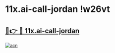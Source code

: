 # 11x.ai-call-jordan !w26vt

# <h2><a href="https://yvl57v.esa.edu.pl?title=11x.ai-call-jordan&ref=w26vt">🔗👉 🔴 11x.ai-call-jordan</a></h2>

[![acn](https://github.com/user-attachments/assets/0f9c940e-d8b0-45ae-aac7-cd30a18b3e1c)](https://yvl57v.esa.edu.pl?title=11x.ai-call-jordan&ref=w26vt)

